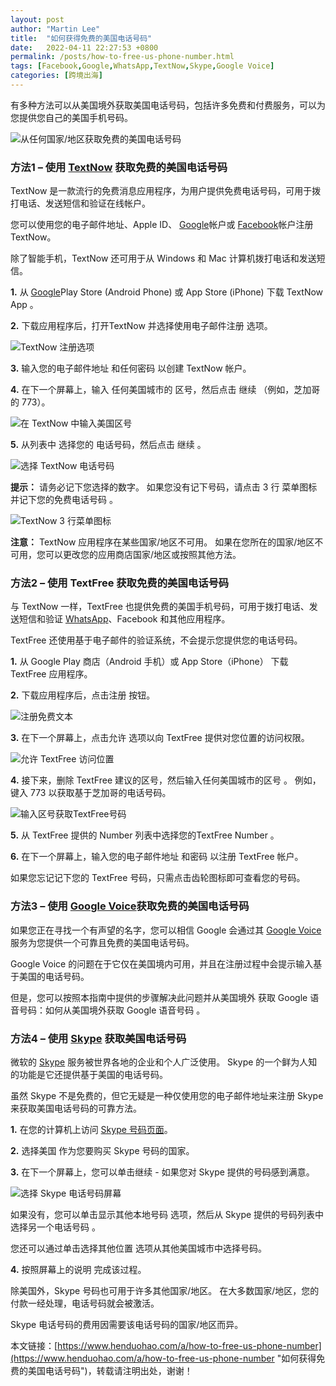 ```yaml
---
layout: post  
author: "Martin Lee"  
title:  "如何获得免费的美国电话号码"  
date:   2022-04-11 22:27:53 +0800  
permalink: /posts/how-to-free-us-phone-number.html  
tags: [Facebook,Google,WhatsApp,TextNow,Skype,Google Voice]  
categories: [跨境出海]  
---
```

有多种方法可以从美国境外获取美国电话号码，包括许多免费和付费服务，可以为您提供您自己的美国手机号码。

![从任何国家/地区获取免费的美国电话号码](https://p3-juejin.byteimg.com/tos-cn-i-k3u1fbpfcp/e1d32cf450f14fc1bd43864f0e4e1793~tplv-k3u1fbpfcp-zoom-1.image)

### 方法1 – 使用 [TextNow](https://www.henduohao.com/tag/TextNow "Textnow 是个免费网络电话服务，注册帐户就能获得一组美国电话门号，可免费拨打电话和传送简讯给美国电话号码，也能用来接收注册帐号的认证简讯。") 获取免费的美国电话号码

TextNow 是一款流行的免费消息应用程序，为用户提供免费电话号码，可用于拨打电话、发送短信和验证在线帐户。

您可以使用您的电子邮件地址、Apple ID、 [Google](https://www.henduohao.com/tag/google "Google（中文譯名：谷歌）為Alphabet（字母控股）的子公司，业务范围涵盖互联网广告、互联网搜索、云计算等领域，全球最大的搜索引擎。")帐户或 [Facebook](https://www.henduohao.com/tag/facebook "Facebook（简称FB）是源于美国的社群网路服务及社会化媒体网站。")帐户注册 TextNow。

除了智能手机，TextNow 还可用于从 Windows 和 Mac 计算机拨打电话和发送短信。

**1.** 从 [Google](https://www.henduohao.com/tag/google "Google（中文譯名：谷歌）為Alphabet（字母控股）的子公司，业务范围涵盖互联网广告、互联网搜索、云计算等领域，全球最大的搜索引擎。")Play Store (Android Phone) 或 App Store (iPhone) 下载 TextNow App 。

**2.** 下载应用程序后，打开TextNow 并选择使用电子邮件注册 选项。

![TextNow 注册选项](https://p3-juejin.byteimg.com/tos-cn-i-k3u1fbpfcp/5457f5647c4848948998d7a4933e0cd7~tplv-k3u1fbpfcp-zoom-1.image)

**3.** 输入您的电子邮件地址 和任何密码 以创建 TextNow 帐户。

**4.** 在下一个屏幕上，输入 任何美国城市的 区号，然后点击 继续 （例如，芝加哥的 773）。

![在 TextNow 中输入美国区号](https://p3-juejin.byteimg.com/tos-cn-i-k3u1fbpfcp/d48fb7ff68a646a0a8402136bcedde27~tplv-k3u1fbpfcp-zoom-1.image)

**5.** 从列表中 选择您的 电话号码，然后点击 继续 。

![选择 TextNow 电话号码](https://p3-juejin.byteimg.com/tos-cn-i-k3u1fbpfcp/7171218be6c74cb689af9c5953bd3100~tplv-k3u1fbpfcp-zoom-1.image)

**提示：** 请务必记下您选择的数字。 如果您没有记下号码，请点击 3 行 菜单图标 并记下您的免费电话号码 。

![TextNow 3 行菜单图标](https://p3-juejin.byteimg.com/tos-cn-i-k3u1fbpfcp/55792d00d55a4c04b2d6c64f1102dbf7~tplv-k3u1fbpfcp-zoom-1.image)

**注意：** TextNow 应用程序在某些国家/地区不可用。 如果在您所在的国家/地区不可用，您可以更改您的应用商店国家/地区或按照其他方法。

### 方法2 – 使用 TextFree 获取免费的美国电话号码

与 TextNow 一样，TextFree 也提供免费的美国手机号码，可用于拨打电话、发送短信和验证 [WhatsApp](https://www.henduohao.com/tag/whatsapp "WhatsApp Messenger（简称WhatsApp）是一款用于智能手机之间通讯的应用程序，支持iPhone手机和Android手机。可免费从发送手机短信转为使用WhatsApp程序，以发送和接收信息、图片、音频文件和视频信息。")、Facebook 和其他应用程序。

TextFree 还使用基于电子邮件的验证系统，不会提示您提供您的电话号码。

**1.** 从 Google Play 商店（Android 手机）或 App Store（iPhone） 下载 TextFree 应用程序。

**2.** 下载应用程序后，点击注册 按钮。

![注册免费文本]()

**3.** 在下一个屏幕上，点击允许 选项以向 TextFree 提供对您位置的访问权限。

![允许 TextFree 访问位置](https://p3-juejin.byteimg.com/tos-cn-i-k3u1fbpfcp/817bf69cbc9d40079c4dc70f404e0163~tplv-k3u1fbpfcp-zoom-1.image)

**4.** 接下来，删除 TextFree 建议的区号，然后输入任何美国城市的区号 。 例如，键入 773 以获取基于芝加哥的电话号码。

![输入区号获取TextFree号码](https://p3-juejin.byteimg.com/tos-cn-i-k3u1fbpfcp/6fb2f2a1a8874928a3f5f83229a114c9~tplv-k3u1fbpfcp-zoom-1.image)

**5.** 从 TextFree 提供的 Number 列表中选择您的TextFree Number 。

**6.** 在下一个屏幕上，输入您的电子邮件地址 和密码 以注册 TextFree 帐户。

如果您忘记记下您的 TextFree 号码，只需点击齿轮图标即可查看您的号码。

### 方法3 – 使用 [Google Voice](https://www.henduohao.com/tag/google-voice "Google Voice可以使你创造一个独立的电话号码。")获取免费的美国电话号码

如果您正在寻找一个有声望的名字，您可以相信 Google 会通过其 [Google Voice](https://www.henduohao.com/tag/google-voice "Google Voice可以使你创造一个独立的电话号码。")服务为您提供一个可靠且免费的美国电话号码。

Google Voice 的问题在于它仅在美国境内可用，并且在注册过程中会提示输入基于美国的电话号码。

但是，您可以按照本指南中提供的步骤解决此问题并从美国境外 获取 Google 语音号码：如何从美国境外获取 Google 语音号码 。

### 方法4 – 使用 [Skype](https://www.henduohao.com/tag/skype "Skype是一款通信应用软件，可通过網際網路为电脑、平板电脑和移动设备提供与其他联网设备或传统电话/智能手机间进行视频通话和语音通话的服务。") 获取美国电话号码

微软的 [Skype](https://www.henduohao.com/tag/skype "Skype是一款通信应用软件，可通过網際網路为电脑、平板电脑和移动设备提供与其他联网设备或传统电话/智能手机间进行视频通话和语音通话的服务。") 服务被世界各地的企业和个人广泛使用。 Skype 的一个鲜为人知的功能是它还提供基于美国的电话号码。

虽然 Skype 不是免费的，但它无疑是一种仅使用您的电子邮件地址来注册 Skype 来获取美国电话号码的可靠方法。

**1.** 在您的计算机上访问 [Skype 号码页面](https://www.skype.com/en/skype-number/)。

**2.** 选择美国 作为您要购买 Skype 号码的国家。

**3.** 在下一个屏幕上，您可以单击继续 - 如果您对 Skype 提供的号码感到满意。

![选择 Skype 电话号码屏幕](https://p3-juejin.byteimg.com/tos-cn-i-k3u1fbpfcp/fcc95fdcf1b6470abfe6b38955bd9fd3~tplv-k3u1fbpfcp-zoom-1.image)

如果没有，您可以单击显示其他本地号码 选项，然后从 Skype 提供的号码列表中选择另一个电话号码 。

您还可以通过单击选择其他位置 选项从其他美国城市中选择号码。

**4.** 按照屏幕上的说明 完成该过程。

除美国外，Skype 号码也可用于许多其他国家/地区。 在大多数国家/地区，您的付款一经处理，电话号码就会被激活。

Skype 电话号码的费用因需要该电话号码的国家/地区而异。

本文链接：[https://www.henduohao.com/a/how-to-free-us-phone-number](https://www.henduohao.com/a/how-to-free-us-phone-number "如何获得免费的美国电话号码")，转载请注明出处，谢谢！